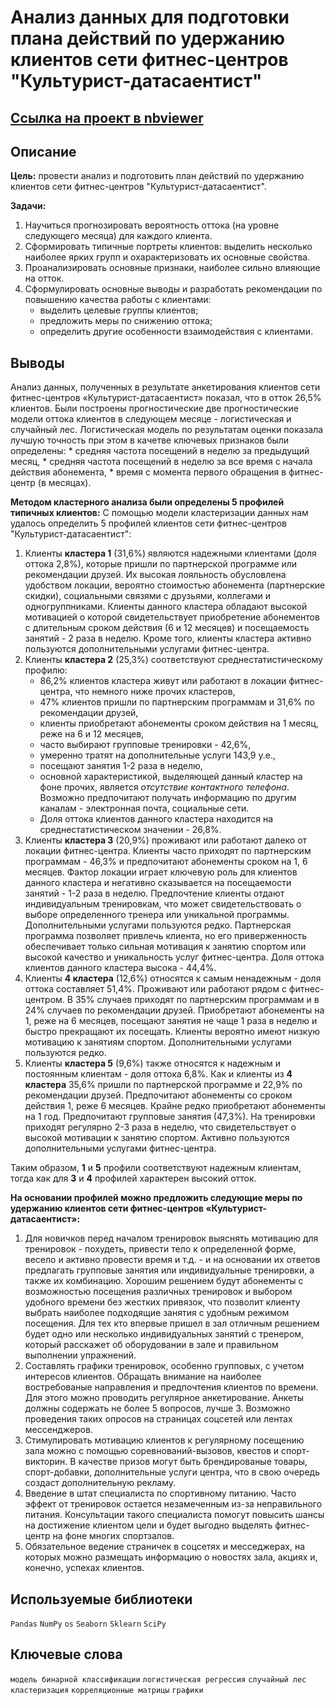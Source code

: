 # Анализ данных для подготовки плана действий по удержанию клиентов сети фитнес-центров "Культурист-датасаентист"

## [Ссылка на проект в nbviewer](https://nbviewer.org/github/KSingular/yp_da_projects/blob/4d7ad7ff709177838833d26d763f70dd2f0b4e1d/set_11_fitness/set_11_fitness.ipynb)

## Описание
**Цель:** провести анализ и подготовить план действий по удержанию клиентов cети фитнес-центров "Культурист-датасаентист".  

**Задачи:**  
1. Научиться прогнозировать вероятность оттока (на уровне следующего месяца) для каждого клиента.
2. Сформировать типичные портреты клиентов: выделить несколько наиболее ярких групп и охарактеризовать их основные свойства.
3. Проанализировать основные признаки, наиболее сильно влияющие на отток.
4. Сформулировать основные выводы и разработать рекомендации по повышению качества работы с клиентами:  
    * выделить целевые группы клиентов;  
    * предложить меры по снижению оттока;  
    * определить другие особенности взаимодействия с клиентами. 

## Выводы
Анализ данных, полученных в результате анкетирования клиентов сети фитнес-центров «Культурист-датасаентист» показал, что в отток 26,5% клиентов. Были построены прогностические две прогностические модели оттока клиентов в следующем месяце - логистическая и случайный лес. Логистическая модель по результатам оценки показала лучшую точность при этом в качетве ключевых признаков были определены:
	* средняя частота посещений в неделю за предыдущий месяц,
	* средняя частота посещений в неделю за все время с начала действия абонемента,
	* время с момента первого обращения в фитнес-центр (в месяцах).  

**Методом кластерного анализа были определены 5 профилей типичных клиентов:**
С помощью модели кластеризации данных нам удалось определить 5 профилей клиентов сети фитнес-центров "Культурист-датасаентист":
1. Клиенты **кластера 1** (31,6%) являются надежными клиентами (доля оттока 2,8%), которые пришли по партнерской программе или рекомендации друзей. Их высокая лояльность обусловлена удобством локации, вероятно стоимостью абонемента (партнерские скидки), социальными связями с  друзьями, коллегами и одногруппниками. Клиенты данного кластера обладают высокой мотивацией о которой свидетельствует приобретение абонементов с длительным сроком действия (6 и 12 месяцев) и посещаемость занятий - 2 раза в неделю. Кроме того, клиенты кластера активно пользуются дополнительными услугами фитнес-центра.
2. Клиенты **кластера 2** (25,3%) соответствуют среднестатистическому профилю:  
    * 86,2% клиентов кластера живут или работают в локации фитнес-центра, что немного ниже прочих кластеров,  
    * 47% клиентов пришли по партнерским программам и 31,6% по рекомендации друзей,  
    * клиенты приобретают абонементы сроком действия на 1 месяц, реже на 6 и 12 месяцев,  
    * часто выбирают групповые тренировки - 42,6%,  
    * умеренно тратят на дополнительные услуги 143,9 у.е.,  
    * посещают занятия 1-2 раза в неделю,  
    * основной характеристикой, выделяющей данный кластер на фоне прочих, является *отсутствие контактного телефона*. Возможно предпочитают получать информацию по другим каналам - электронная почта, социальные сети.    
    * Доля оттока клиентов данного кластера находится на среднестатистическом значении - 26,8%.
3. Клиенты **кластера 3** (20,9%) проживают или работают далеко от локации фитнес-центра. Клиенты часто приходят по партнерским  программам - 46,3% и предпочитают абонементы сроком на 1, 6 месяцев. Фактор локации играет ключевую роль для клиентов данного кластера и негативно сказывается на посещаемости занятий - 1-2 раза в неделю. Предпочтение клиенты отдают индивидуальным тренировкам, что может свидетельствовать о выборе определенного тренера или уникальной программы. Дополнительными услугами пользуются редко. Партнерская программа позволяет привлечь клиента, но его приверженность обеспечивает только сильная мотивация к занятию спортом или высокой качество и уникальность услуг фитнес-центра. Доля оттока клиентов данного кластера высока - 44,4%.
4. Клиенты **4 кластера** (12,6%) относятся к самым ненадежным - доля оттока составляет 51,4%. Проживают или работают рядом с фитнес-центром. В 35% случаев приходят по партнерским программам и в 24% случаев по рекомендации друзей. Приобретают абонементы на 1, реже на 6 месяцев, посещают занятия не чаще 1 раза в неделю и быстро прекращают их посещать. Клиенты вероятно имеют низкую мотивацию к занятиям спортом. Дополнительными услугами пользуются редко.
5. Клиенты **кластера 5** (9,6%) также относятся к надежным и постоянным клиентам - доля оттока 6,8%. Как и клиенты из **4 кластера** 35,6% пришли по партнерской программе и 22,9% по рекомендации друзей. Предпочитают абонементы со сроком действия 1, реже 6 месяцев. Крайне редко приобретают абонементы на 1 год. Предпочитают групповые занятия (47,3%). На тренировки приходят регулярно 2-3 раза в неделю, что свидетельствует о высокой мотивации к занятию спортом. Активно пользуются дополнительными услугами фитнес-центра.

Таким образом, **1** и **5** профили соответствуют надежным клиентам, тогда как для **3** и **4** профилей характерен высокий отток.

**На основании профилей можно предложить следующие меры по удержанию клиентов cети фитнес-центров «Культурист-датасаентист»:**
1. Для новичков перед началом тренировок выяснять мотивацию для тренировок - похудеть, привести тело к определенной форме, весело и активно провести время и т.д. - и на основании их ответов предлагать групповые занятия или индивидуальные тренировки, а также их комбинацию. Хорошим решением будут абонементы с возможностью посещения различных тренировок и выбором удобного времени без жестких привязок, что позволит клиенту выбрать наиболее подходящие занятия с удобным режимом посещения. Для тех кто впервые пришел в зал отличным решением будет одно или несколько индивидуальных занятий с тренером, который расскажет об оборудовании в зале и правильном выполнении упражнений. 
2. Составлять графики тренировок, особенно групповых, с учетом интересов клиентов. Обращать внимание на наиболее востребованые направления и предпочтения клиентов по времени. Для этого можно проводить регулярное анкетирование. Анкеты должны содержать не более 5 вопросов, лучше 3. Возможно проведения таких опросов на страницах соцсетей или лентах мессенджеров.
3. Стимулировать мотивацию клиентов к регулярному посещению зала можно с помощью соревнований-вызовов, квестов и спорт-викторин. В качестве призов могут быть брендированые товары, спорт-добавки, дополнительные услуги центра, что в свою очередь создаст дополнительную рекламу.
4. Введение в штат специалиста по спортивному питанию. Часто эффект от тренировок остается незамеченным из-за неправильного питания. Консультации такого специалиста помогут повысить шансы на достижение клиентом цели и будет выгодно выделять фитнес-центр на фоне многих спортзалов.
5. Обязательное ведение страничек в соцсетях и месседжерах, на которых можно размещать информацию о новостях зала, акциях и, конечно, успехах клиентов.
    
## Используемые библиотеки
`Pandas` `NumPy` `os` `Seaborn` `Sklearn` `SciPy`

## Ключевые слова 
`модель бинарной классификации` `логистическая регрессия` `случайный лес` `кластеризация` `корреляционные матрицы` `графики` 